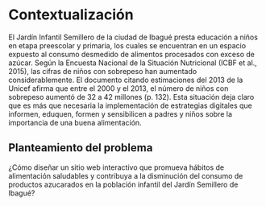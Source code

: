 # Contextualización

El Jardín Infantil Semillero de la ciudad de Ibagué presta educación a niños en etapa preescolar y primaria, los cuales se encuentran en un espacio expuesto al consumo desmedido de alimentos procesados con exceso de azúcar. Según la Encuesta Nacional de la Situación Nutricional (ICBF et al., 2015), las cifras de niños con sobrepeso han aumentado considerablemente. El documento citando estimaciones del 2013 de la Unicef
afirma que entre el 2000 y el 2013, el número de niños con sobrepeso aumentó de 32 a 42 millones (p. 132). Esta situación deja claro que es más que necesaria la implementación de estrategias digitales que informen, eduquen, formen y sensibilicen a padres y niños sobre la importancia de una buena alimentación.

## Planteamiento del problema
¿Cómo diseñar un sitio web interactivo que promueva hábitos de alimentación saludables y contribuya a la disminución del consumo de productos azucarados en la población infantil del Jardín Semillero de Ibagué?
